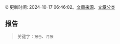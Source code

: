 :alarm_clock: 更新时间: 2024-10-17 06:46:02。[文章来源](/README.md)、[文章分类](/TAGS.md)

## 报告


> 关键字：`报告`、`月报`



